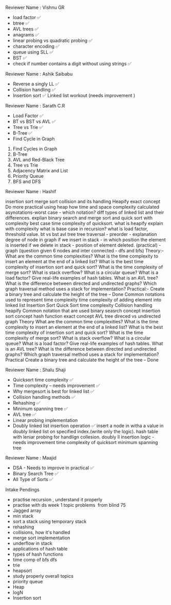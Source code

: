 Reviewer Name : Vishnu GR

- load factor ✅
- btree ✅
- AVL trees ✅
- anagrams ✅
- linear probing vs quadratic probing ✅
- character encoding ✅
- queue using SLL ✅
- BST ✅
- check if number contains a digit without using strings ✅



Reviewer Name : Ashik Saibabu

- Reverse a singly LL ✅
- Collision handling ✅
- Insertion sort ✅
Linked list workout (needs improvement )



Reviewer Name : Sarath C.R

- Load Factor ✅
- BT vs BST vs AVL ✅
- Tree vs Trie ✅
- B-Tree ✅
- Find Cycle in Graph 
1. Find Cycles in Graph
2. B-Tree
3. AVL and Red-Black Tree
4. Tree vs Trie
5. Adjacency Matrix and List
6. Priority Queue
7. BFS and DFS



Reviewer Name : Hashif 

insertion sort
merge sort
collision and its handling
Heapify exact concept 
Do more practical using heap
how time and space complexity calculated
asynotations-worst case - which notation?
diff types of linked list and their differences.
explian binary search and merge sort and quick sort with complexity
best case time complexity of quicksort.
what is heapify explain with complexity
what is base case in recursion?
what is load factor, threshold value.
bt vs bst
avl tree
tree traversal - preorder - explanation
degree of node in graph
if we insert in  stack - in which position the element is inserted
if we delete in stack - position of element deleted.
(practical) - graph (question given 6 nodes and inter connected - dfs and bfs)
Theory:-
What are the common time complexities?
What is the time complexity to insert an element at the end of a linked list?
What is the best time complexity of insertion sort and quick sort?
What is the time complexity of merge sort?
What is stack overflow?
What is a circular queue?
What is a load factor?
Give real-life examples of hash tables.
What is an AVL tree?
What is the difference between directed and undirected graphs?
Which graph traversal method uses a stack for implementation?
Practical:-
Create a binary tree and calculate the height of the tree –  Done
Common notations used to represent time complexity
time complexity of adding element into linked list
Insertion Sort
Quick Sort time complexity
Collision handling
heapify
Common notation that are used
binary seasrch concept
insertion sort concept
hash function exact concept
AVL tree
direced vs undirected graph
Theory
What are the common time complexities?
What is the time complexity to insert an element at the end of a linked list?
What is the best time complexity of insertion sort and quick sort?
What is the time complexity of merge sort?
What is stack overflow?
What is a circular queue?
What is a load factor?
Give real-life examples of hash tables.
What is an AVL tree?
What is the difference between directed and undirected graphs?
Which graph traversal method uses a stack for implementation?
Practical
Create a binary tree and calculate the height of the tree –  Done



Reviewer Name : Shalu Shaji

- Quicksort time complexity ✅
- Time complexity – needs improvement ✅
- Why mergesort is best for linked list ✅
- Collision handling methods ✅
- Rehashing ✅
- Minimum spanning tree ✅
- AVL tree ✅
- Linear probing implementation 
- Doubly linked list insertion operation ✅
insert a node in witha a value in doubly linked list on specified index.(write only the logic).
hash table with leniar probing for handlign collesion.
doubly ll insertion logic - needs improvement
time complexity of quicksort
minimum spanning tree



Reviewer Name : Maajid

- DSA - Needs to improve in practical ✅
- Binary Search Tree ✅
- All Type of Sorts ✅



Intake Pendings

- practise recursion , understand it properly
- practise with ds week 1 topic problems  from blind 75
- Jagged array
- min stack
- sort a stack using temporary stack
- rehashing
- collisions, how it's handled
- merge sort implementation
- underflow in stack
- applications of hash table
- types of hash functions
- time comp of bfs dfs
- trie
- heapsort
- study properly overall topics
- priority queue
- Heap
- logN
- Insertion sort
